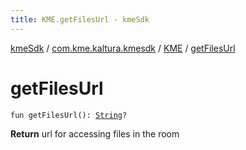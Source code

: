 ```yaml
---
title: KME.getFilesUrl - kmeSdk
---
```


[kmeSdk](../../index.html) / [com.kme.kaltura.kmesdk](../index.html) / [KME](index.html) / [getFilesUrl](./get-files-url.html)

# getFilesUrl

`fun getFilesUrl(): `[`String`](https://kotlinlang.org/api/latest/jvm/stdlib/kotlin/-string/index.html)`?`

**Return**
url for accessing files in the room


